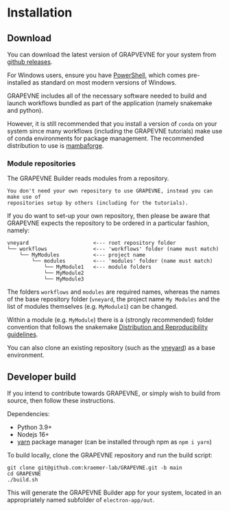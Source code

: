 # Installation

## Download

You can download the latest version of GRAPVEVNE for your system from
[github releases](https://github.com/kraemer-lab/GRAPEVNE/releases).

For Windows users, ensure you have
[PowerShell](https://learn.microsoft.com/en-us/powershell/), which comes
pre-installed as standard on most modern versions of Windows.

GRAPEVNE includes all of the necessary software needed to build and launch
workflows bundled as part of the application (namely snakemake and python).

However, it is still recommended that you install a version of `conda` on your
system since many workflows (including the GRAPEVNE tutorials) make use of conda
environments for package management. The recommended distribution to use is
[mambaforge](https://github.com/conda-forge/miniforge#mambaforge).

### Module repositories

The GRAPEVNE Builder reads modules from a repository.

```{note}
You don't need your own repository to use GRAPEVNE, instead you can make use of
repositories setup by others (including for the tutorials).
```

If you do want to set-up your own repository, then please be aware that GRAPEVNE
expects the repository to be ordered in a particular fashion, namely:

```
vneyard                     <--- root repository folder
└── workflows               <--- 'workflows' folder (name must match)
    └── MyModules           <--- project name
        └── modules         <--- 'modules' folder (name must match)
            └── MyModule1   <--- module folders
            └── MyModule2
            └── MyModule3
```

The folders `workflows` and `modules` are required names, whereas the names of
the base repository folder (`vneyard`, the project name `My Modules` and the
list of modules themselves (e.g. `MyModule1`) can be changed.

Within a module (e.g. `MyModule`) there is a (strongly recommended) folder
convention that follows the snakemake
[Distribution and Reproducibility guidelines](https://snakemake.readthedocs.io/en/stable/snakefiles/deployment.html).

You can also clone an existing repository (such as the
[vneyard](https://github.com/kraemer-lab/vneyard)) as a base environment.

## Developer build

If you intend to contribute towards GRAPEVNE, or simply wish to build from
source, then follow these instructions.

Dependencies:

- Python 3.9+
- Nodejs 16+
- [yarn](https://yarnpkg.com/) package manager (can be installed through npm as
  `npm i yarn`)

To build locally, clone the GRAPEVNE repository and run the build script:

```
git clone git@github.com:kraemer-lab/GRAPEVNE.git -b main
cd GRAPEVNE
./build.sh
```

This will generate the GRAPEVNE Builder app for your system, located in
an appropriately named subfolder of `electron-app/out`.
